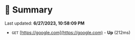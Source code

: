 # 📖 Summary
Last updated: **6/27/2023, 10:58:09 PM**

- `GET` [https://google.com](https://google.com) - **Up** (212ms)
